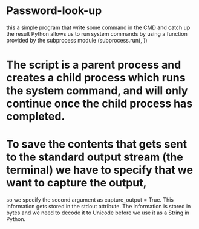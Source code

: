 # Password-look-up
this a simple program that write some command in the CMD and catch up the result 
Python allows us to run system commands by using a function provided by the subprocess module (subprocess.run(<list of command line arguments goes here>, <specify the second argument if you want to capture the output>))
# The script is a parent process and creates a child process which runs the system command, and will only continue once the child process has completed.
# To save the contents that gets sent to the standard output stream (the terminal) we have to specify that we want to capture the output,
so we specify the second argument as capture_output = True. 
This information gets stored in the stdout attribute.
The information is stored in bytes and we need to decode it to Unicode before we use it as a String in Python.


